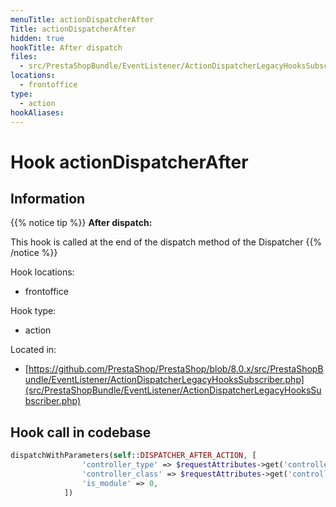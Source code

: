 ```yaml
---
menuTitle: actionDispatcherAfter
Title: actionDispatcherAfter
hidden: true
hookTitle: After dispatch
files:
  - src/PrestaShopBundle/EventListener/ActionDispatcherLegacyHooksSubscriber.php
locations:
  - frontoffice
type:
  - action
hookAliases:
---
```


# Hook actionDispatcherAfter

## Information

{{% notice tip %}}
**After dispatch:** 

This hook is called at the end of the dispatch method of the Dispatcher
{{% /notice %}}

Hook locations: 
  - frontoffice

Hook type: 
  - action

Located in: 
  - [https://github.com/PrestaShop/PrestaShop/blob/8.0.x/src/PrestaShopBundle/EventListener/ActionDispatcherLegacyHooksSubscriber.php](src/PrestaShopBundle/EventListener/ActionDispatcherLegacyHooksSubscriber.php)

## Hook call in codebase

```php
dispatchWithParameters(self::DISPATCHER_AFTER_ACTION, [
                'controller_type' => $requestAttributes->get('controller_type'),
                'controller_class' => $requestAttributes->get('controller_name'),
                'is_module' => 0,
            ])
```